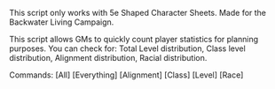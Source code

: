 This script only works with 5e Shaped Character Sheets.
Made for the Backwater Living Campaign.

This script allows GMs to quickly count player statistics for planning purposes.
You can check for: Total Level distribution, Class level distribution, Alignment distribution, Racial distribution.

Commands: [All] [Everything] [Alignment] [Class] [Level] [Race]
